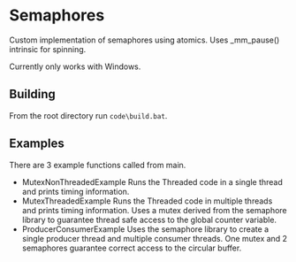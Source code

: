 # Semaphores

Custom implementation of semaphores using atomics. Uses \_mm\_pause() intrinsic
for spinning.

Currently only works with Windows.


## Building
From the root directory run `code\build.bat`.

## Examples

There are 3 example functions called from main.


* MutexNonThreadedExample
Runs the Threaded code in a single thread and prints timing information.
* MutexThreadedExample
Runs the Threaded code in multiple threads and prints timing information. Uses a
mutex derived from the semaphore library to guarantee thread safe access to the
global counter variable.
* ProducerConsumerExample
Uses the semaphore library to create a single producer thread and multiple
consumer threads. One mutex and 2 semaphores guarantee correct access to the
circular buffer.

